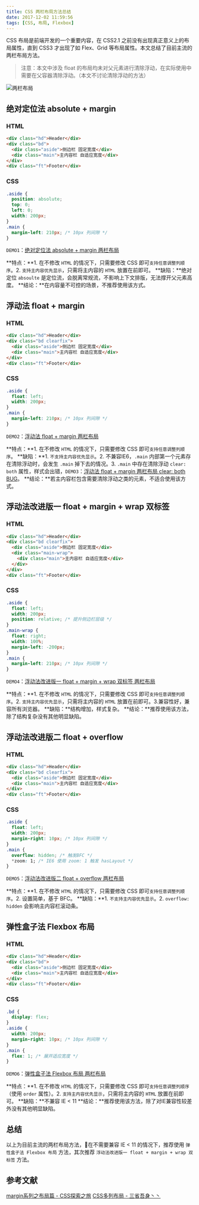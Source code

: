 ```yaml
---
title: CSS 两栏布局方法总结
date: 2017-12-02 11:59:56
tags: [CSS, 布局, Flexbox]
---
```

CSS 布局是前端开发的一个重要内容，在 CSS2.1 之前没有出现真正意义上的布局属性，直到 CSS3 才出现了如 Flex、Grid 等布局属性。本文总结了目前主流的两栏布局方法。

> 注意：本文中涉及 float 的布局均未对父元素进行清除浮动，在实际使用中需要在父容器清除浮动。（本文不讨论清除浮动的方法）

![两栏布局](/images/css-multi-column-layout/2-column-layout.png)

## 绝对定位法 absolute + margin

### HTML
```html
<div class="hd">Header</div>
<div class="bd">
  <div class="aside">侧边栏 固定宽度</div>
  <div class="main">主内容栏 自适应宽度</div>
</div>
<div class="ft">Footer</div>
```

### CSS
```css
.aside {
  position: absolute;
  top: 0;
  left: 0;
  width: 200px;
}
.main {
  margin-left: 210px; /* 10px 列间隙 */
}
```

`DEMO1`：[绝对定位法 absolute + margin 两栏布局](https://ihapboy.github.io/front-end-lab/css-multi-column-layout/2-column-layout/absolute-margin.html)

**特点：**1. 在不修改 `HTML` 的情况下，只需要修改 CSS 即可`支持任意调整列顺序`。2. `支持主内容优先显示`，只需将主内容的 `HTML` 放置在前即可。
**缺陷：**绝对定位 `absoulte` 是定位流，会脱离常规流，不影响上下文排版，无法撑开父元素高度。
**结论：**在内容量不可控的场景，不推荐使用该方式。

## 浮动法 float + margin

### HTML
```html
<div class="hd">Header</div>
<div class="bd clearfix">
  <div class="aside">侧边栏 固定宽度</div>
  <div class="main">主内容栏 自适应宽度</div>
</div>
<div class="ft">Footer</div>
```

### CSS
```css
.aside {
  float: left;
  width: 200px;
}
.main {
  margin-left: 210px; /* 10px 列间隙 */
}
```

`DEMO2`：[浮动法 float + margin 两栏布局](https://ihapboy.github.io/front-end-lab/css-multi-column-layout/2-column-layout/float-margin.html)

**特点：**1. 在不修改 `HTML` 的情况下，只需要修改 CSS 即可`支持任意调整列顺序`。
**缺陷：**1. `不支持主内容优先显示`。2. 不兼容IE6，`.main` 内部第一个元素存在清除浮动时，会发生 `.main` 掉下去的情况。3. `.main` 中存在清除浮动 `clear: both` 属性，样式会出错，`DEMO3`：[浮动法 float + margin 两栏布局 clear: both BUG](https://ihapboy.github.io/front-end-lab/css-multi-column-layout/2-column-layout/float-margin-clear-bug.html)。
**结论：**若主内容栏包含需要清除浮动之类的元素，不适合使用该方式。

## 浮动法改进版一 float + margin + wrap 双标签

### HTML
```html
<div class="hd">Header</div>
<div class="bd clearfix">
  <div class="aside">侧边栏 固定宽度</div>
  <div class="main-wrap">
    <div class="main">主内容栏 自适应宽度</div>
  </div>
</div>
<div class="ft">Footer</div>
```

### CSS
```css
.aside {
  float: left;
  width: 200px;
  position: relative; /* 提升侧边栏层级 */
}
.main-wrap {
  float: right;
  width: 100%;
  margin-left: -200px;
}
.main {
  margin-left: 210px; /* 10px 列间隙 */
}
```

`DEMO4`：[浮动法改进版一 float + margin + wrap 双标签 两栏布局](https://ihapboy.github.io/front-end-lab/css-multi-column-layout/2-column-layout/float-margin-wrap.html)

**特点：**1. 在不修改 `HTML` 的情况下，只需要修改 CSS 即可`支持任意调整列顺序`。2. `支持主内容优先显示`，只需将主内容的 `HTML` 放置在前即可。3.兼容性好，兼容所有浏览器。
**缺陷：**结构增加，样式复杂。
**结论：**推荐使用该方法，除了结构复杂没有其他明显缺陷。

## 浮动法改进版二 float + overflow

### HTML
```html
<div class="hd">Header</div>
<div class="bd clearfix">
  <div class="aside">侧边栏 固定宽度</div>
  <div class="main">主内容栏 自适应宽度</div>
</div>
<div class="ft">Footer</div>
```

### CSS
```css
.aside {
  float: left;
  width: 200px;
  margin-right: 10px; /* 10px 列间隙 */
}
.main {
  overflow: hidden; /* 触发BFC */
  *zoom: 1; /* IE6 使用 zoom: 1 触发 hasLayout */
}
```

`DEMO5`：[浮动法改进版二 float + overflow 两栏布局](https://ihapboy.github.io/front-end-lab/css-multi-column-layout/2-column-layout/float-overflow.html)

**特点：**1. 在不修改 `HTML` 的情况下，只需要修改 CSS 即可`支持任意调整列顺序`。2. 设置简单，基于 BFC。
**缺陷：**1. `不支持主内容优先显示`。2. `overflow: hidden` 会影响主内容栏滚动条。

## 弹性盒子法 Flexbox 布局

### HTML
```html
<div class="hd">Header</div>
<div class="bd">
  <div class="aside">侧边栏 固定宽度</div>
  <div class="main">主内容栏 自适应宽度</div>
</div>
<div class="ft">Footer</div>
```

### CSS
```css
.bd {
  display: flex;
}
.aside {
  width: 200px;
  margin-right: 10px; /* 10px 列间隙 */
}
.main {
  flex: 1; /* 展开适应宽度 */
}
```

`DEMO6`：[弹性盒子法 Flexbox 布局 两栏布局](https://ihapboy.github.io/front-end-lab/css-multi-column-layout/2-column-layout/flex.html)

**特点：**1. 在不修改 `HTML` 的情况下，只需要修改 CSS 即可`支持任意调整列顺序`（使用 `order` 属性）。2. `支持主内容优先显示`，只需将主内容的 `HTML` 放置在前即可。
**缺陷：**不兼容 IE < 11
**结论：**推荐使用该方法，除了对IE兼容性较差外没有其他明显缺陷。

## 总结

以上为目前主流的两栏布局方法，在不需要兼容 IE < 11 的情况下，推荐使用 `弹性盒子法 Flexbox 布局` 方法，其次推荐 `浮动法改进版一 float + margin + wrap 双标签` 方法。

## 参考文献

[margin系列之布局篇 - CSS探索之旅](http://blog.doyoe.com/2013/12/31/css/margin%E7%B3%BB%E5%88%97%E4%B9%8B%E5%B8%83%E5%B1%80%E7%AF%87/)
[CSS多列布局 - 三省吾身丶丶](http://blog.guowenfh.com/2016/01/10/css-MultiColumn-layout/)
